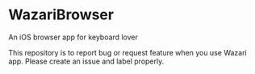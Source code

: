 # WazariBrowser
An iOS browser app for keyboard lover

This repository is to report bug or request feature when you use Wazari app. Please create an issue and label properly. 
